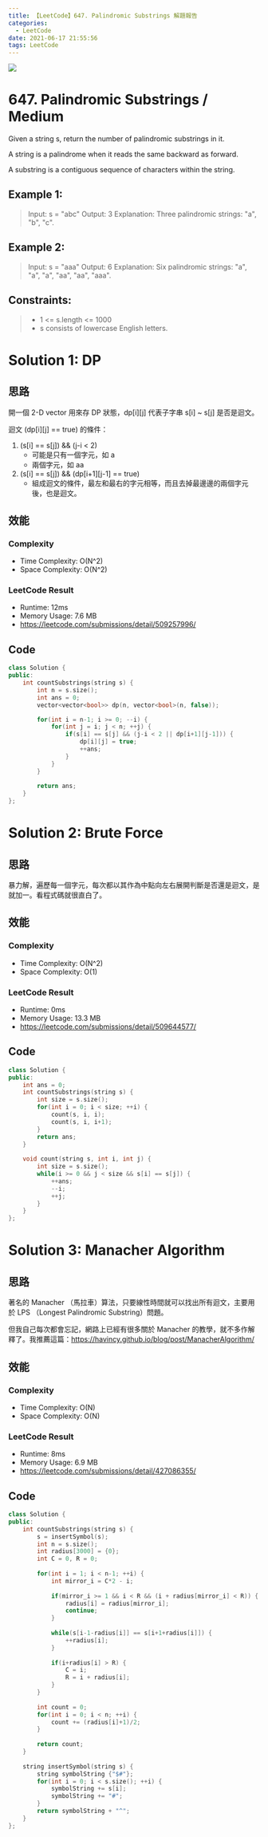 ```yaml
---
title: 【LeetCode】647. Palindromic Substrings 解題報告
categories:
  - LeetCode
date: 2021-06-17 21:55:56
tags: LeetCode
---
```


![](https://i.imgur.com/BVRwFnV.jpg)

# 647. Palindromic Substrings / Medium

Given a string s, return the number of palindromic substrings in it.

A string is a palindrome when it reads the same backward as forward.

A substring is a contiguous sequence of characters within the string.

 <!-- more -->

## Example 1:
> Input: s = "abc"
> Output: 3
> Explanation: Three palindromic strings: "a", "b", "c".

## Example 2:
> Input: s = "aaa"
> Output: 6
> Explanation: Six palindromic strings: "a", "a", "a", "aa", "aa", "aaa".

## Constraints:
> - 1 <= s.length <= 1000
> - s consists of lowercase English letters.

# Solution 1: DP
## 思路

開一個 2-D vector 用來存 DP 狀態，dp[i][j] 代表子字串 s[i] ~ s[j] 是否是迴文。

迴文 (dp[i][j] == true) 的條件： 
1. (s[i] == s[j]) && (j-i < 2) 
      - 可能是只有一個字元，如 a 
      - 兩個字元，如 aa
2. (s[i] == s[j]) && (dp[i+1][j-1] == true)
      - 組成迴文的條件，最左和最右的字元相等，而且去掉最邊邊的兩個字元後，也是迴文。 

## 效能

### Complexity 
- Time Complexity: O(N^2)
- Space Complexity: O(N^2)

### LeetCode Result

- Runtime: 12ms
- Memory Usage: 7.6 MB 
- https://leetcode.com/submissions/detail/509257996/

## Code 
```cpp
class Solution {
public:
    int countSubstrings(string s) {
        int n = s.size();
        int ans = 0;
        vector<vector<bool>> dp(n, vector<bool>(n, false));

        for(int i = n-1; i >= 0; --i) {
            for(int j = i; j < n; ++j) {
                if(s[i] == s[j] && (j-i < 2 || dp[i+1][j-1])) {
                    dp[i][j] = true;
                    ++ans;
                }
            }
        }
        
        return ans;      
    }
};
```
# Solution 2: Brute Force
## 思路

暴力解，遍歷每一個字元，每次都以其作為中點向左右展開判斷是否還是迴文，是就加一。看程式碼就很直白了。

## 效能

### Complexity 
- Time Complexity: O(N^2)
- Space Complexity: O(1)

### LeetCode Result

- Runtime: 0ms
- Memory Usage: 13.3 MB 
- https://leetcode.com/submissions/detail/509644577/

## Code 
```cpp
class Solution {
public:
    int ans = 0;
    int countSubstrings(string s) {
        int size = s.size();
        for(int i = 0; i < size; ++i) {
            count(s, i, i);
            count(s, i, i+1);
        }
        return ans;
    }
    
    void count(string s, int i, int j) {
        int size = s.size();
        while(i >= 0 && j < size && s[i] == s[j]) {
            ++ans;
            --i;
            ++j;
        }
    }
};
```

# Solution 3: Manacher Algorithm
## 思路

著名的 Manacher （馬拉車）算法，只要線性時間就可以找出所有迴文，主要用於 LPS （Longest Palindromic Substring）問題。

但我自己每次都會忘記，網路上已經有很多關於 Manacher 的教學，就不多作解釋了。我推薦這篇：https://havincy.github.io/blog/post/ManacherAlgorithm/

## 效能

### Complexity 
- Time Complexity: O(N)
- Space Complexity: O(N)

### LeetCode Result

- Runtime: 8ms
- Memory Usage: 6.9 MB 
- https://leetcode.com/submissions/detail/427086355/

## Code 
```cpp
class Solution {
public:
    int countSubstrings(string s) {
        s = insertSymbol(s);
        int n = s.size();
        int radius[3000] = {0};
        int C = 0, R = 0;
        
        for(int i = 1; i < n-1; ++i) {
            int mirror_i = C*2 - i;
            
            if(mirror_i >= 1 && i < R && (i + radius[mirror_i] < R)) {
                radius[i] = radius[mirror_i];
                continue;
            }
            
            while(s[i-1-radius[i]] == s[i+1+radius[i]]) {       
                ++radius[i];
            }
            
            if(i+radius[i] > R) {
                C = i;
                R = i + radius[i];
            }
        }
        
        int count = 0;
        for(int i = 0; i < n; ++i) {
            count += (radius[i]+1)/2;
        }
        
        return count;
    }
    
    string insertSymbol(string s) {
        string symbolString {"$#"};
        for(int i = 0; i < s.size(); ++i) {
            symbolString += s[i];
            symbolString += "#";
        }
        return symbolString + "^";
    }
};
```